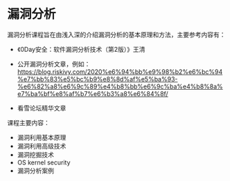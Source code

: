 # 漏洞分析

漏洞分析课程旨在由浅入深的介绍漏洞分析的基本原理和方法，主要参考内容有：
- 《0Day安全：软件漏洞分析技术（第2版）》王清
- 公开漏洞分析文章，例如：https://blog.riskivy.com/2020%e6%94%bb%e9%98%b2%e6%bc%94%e7%bb%83%e5%bc%b9%e8%8d%af%e5%ba%93-%e6%82%a8%e6%9c%89%e4%b8%bb%e6%9c%ba%e4%b8%8a%e7%ba%bf%e8%af%b7%e6%b3%a8%e6%84%8f/

- 看雪论坛精华文章

课程主要内容：
- 漏洞利用基本原理
- 漏洞利用高级技术
- 漏洞挖掘技术
- OS kernel security
- 漏洞分析案例
